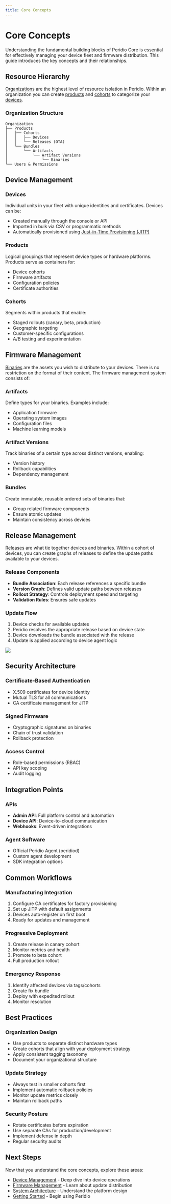 ```yaml
---
title: Core Concepts
---
```


# Core Concepts

Understanding the fundamental building blocks of Peridio Core is essential for effectively managing your device fleet and firmware distribution. This guide introduces the key concepts and their relationships.

## Resource Hierarchy

[Organizations](/platform/reference/organizations) are the highest level of resource isolation in Peridio. Within an organization you can create [products](/dev-center/peridio-core/device-management/products) and [cohorts](/dev-center/peridio-core/device-management/cohorts) to categorize your [devices](/dev-center/peridio-core/device-management/devices). 

### Organization Structure
```
Organization
├── Products
│   ├── Cohorts
│   │   ├── Devices
│   │   └── Releases (OTA)
│   └── Bundles
│       └── Artifacts
│           └── Artifact Versions
│               └── Binaries
└── Users & Permissions
```

## Device Management

### Devices
Individual units in your fleet with unique identities and certificates. Devices can be:
- Created manually through the console or API
- Imported in bulk via CSV or programmatic methods
- Automatically provisioned using [Just-in-Time Provisioning (JITP)](/dev-center/peridio-core/device-management/just-in-time-provisioning)

### Products
Logical groupings that represent device types or hardware platforms. Products serve as containers for:
- Device cohorts
- Firmware artifacts
- Configuration policies
- Certificate authorities

### Cohorts
Segments within products that enable:
- Staged rollouts (canary, beta, production)
- Geographic targeting
- Customer-specific configurations
- A/B testing and experimentation

## Firmware Management

[Binaries](/dev-center/peridio-core/firmware-management/binaries) are the assets you wish to distribute to your devices. There is no restriction on the format of their content. The firmware management system consists of:

### Artifacts
Define types for your binaries. Examples include:
- Application firmware
- Operating system images
- Configuration files
- Machine learning models

### Artifact Versions
Track binaries of a certain type across distinct versions, enabling:
- Version history
- Rollback capabilities
- Dependency management

### Bundles
Create immutable, reusable ordered sets of binaries that:
- Group related firmware components
- Ensure atomic updates
- Maintain consistency across devices

## Release Management

[Releases](/platform/reference/releases) are what tie together devices and binaries. Within a cohort of devices, you can create graphs of releases to define the update paths available to your devices.

### Release Components
- **Bundle Association**: Each release references a specific bundle
- **Version Graph**: Defines valid update paths between releases
- **Rollout Strategy**: Controls deployment speed and targeting
- **Validation Rules**: Ensures safe updates

### Update Flow
1. Device checks for available updates
2. Peridio resolves the appropriate release based on device state
3. Device downloads the bundle associated with the release
4. Update is applied according to device agent logic

<img src="/img/guides-overview.png" width="auto" />

## Security Architecture

### Certificate-Based Authentication
- X.509 certificates for device identity
- Mutual TLS for all communications
- CA certificate management for JITP

### Signed Firmware
- Cryptographic signatures on binaries
- Chain of trust validation
- Rollback protection

### Access Control
- Role-based permissions (RBAC)
- API key scoping
- Audit logging

## Integration Points

### APIs
- **Admin API**: Full platform control and automation
- **Device API**: Device-to-cloud communication
- **Webhooks**: Event-driven integrations

### Agent Software
- Official Peridio Agent (peridiod)
- Custom agent development
- SDK integration options

## Common Workflows

### Manufacturing Integration
1. Configure CA certificates for factory provisioning
2. Set up JITP with default assignments
3. Devices auto-register on first boot
4. Ready for updates and management

### Progressive Deployment
1. Create release in canary cohort
2. Monitor metrics and health
3. Promote to beta cohort
4. Full production rollout

### Emergency Response
1. Identify affected devices via tags/cohorts
2. Create fix bundle
3. Deploy with expedited rollout
4. Monitor resolution

## Best Practices

### Organization Design
- Use products to separate distinct hardware types
- Create cohorts that align with your deployment strategy
- Apply consistent tagging taxonomy
- Document your organizational structure

### Update Strategy
- Always test in smaller cohorts first
- Implement automatic rollback policies
- Monitor update metrics closely
- Maintain rollback paths

### Security Posture
- Rotate certificates before expiration
- Use separate CAs for production/development
- Implement defense in depth
- Regular security audits

## Next Steps

Now that you understand the core concepts, explore these areas:

- [Device Management](/dev-center/peridio-core/device-management/overview) - Deep dive into device operations
- [Firmware Management](/dev-center/peridio-core/firmware-management/overview) - Learn about update distribution
- [System Architecture](/dev-center/peridio-core/system-architecture) - Understand the platform design
- [Getting Started](/platform/getting-started) - Begin using Peridio